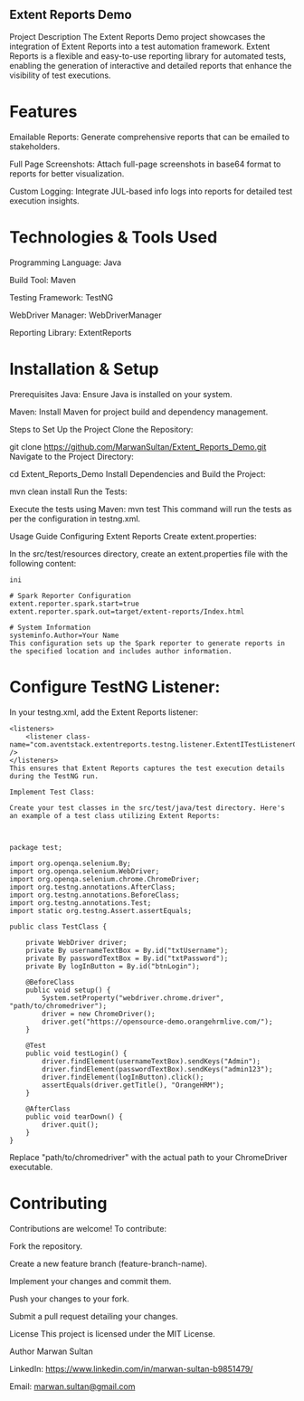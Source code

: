 ## Extent Reports Demo
Project Description
The Extent Reports Demo project showcases the integration of Extent Reports into a test automation framework. Extent Reports is a flexible and easy-to-use reporting library for automated tests, enabling the generation of interactive and detailed reports that enhance the visibility of test executions.

# Features
Emailable Reports: Generate comprehensive reports that can be emailed to stakeholders.

Full Page Screenshots: Attach full-page screenshots in base64 format to reports for better visualization.

Custom Logging: Integrate JUL-based info logs into reports for detailed test execution insights.

# Technologies & Tools Used
Programming Language: Java

Build Tool: Maven

Testing Framework: TestNG

WebDriver Manager: WebDriverManager

Reporting Library: ExtentReports

# Installation & Setup
Prerequisites
Java: Ensure Java is installed on your system.

Maven: Install Maven for project build and dependency management.

Steps to Set Up the Project
Clone the Repository:

git clone https://github.com/MarwanSultan/Extent_Reports_Demo.git
Navigate to the Project Directory:




cd Extent_Reports_Demo
Install Dependencies and Build the Project:




mvn clean install
Run the Tests:

Execute the tests using Maven:
    mvn test
    This command will run the tests as per the configuration in testng.xml.

Usage Guide
    Configuring Extent Reports
    Create extent.properties:

In the src/test/resources directory, create an extent.properties file with the following content:

    ini
    
    # Spark Reporter Configuration
    extent.reporter.spark.start=true
    extent.reporter.spark.out=target/extent-reports/Index.html
    
    # System Information
    systeminfo.Author=Your Name
    This configuration sets up the Spark reporter to generate reports in the specified location and includes author information.

# Configure TestNG Listener:

In your testng.xml, add the Extent Reports listener:

    <listeners>
        <listener class-name="com.aventstack.extentreports.testng.listener.ExtentITestListenerClassAdapter" />
    </listeners>
    This ensures that Extent Reports captures the test execution details during the TestNG run.
    
    Implement Test Class:
    
    Create your test classes in the src/test/java/test directory. Here's an example of a test class utilizing Extent Reports:



    package test;
    
    import org.openqa.selenium.By;
    import org.openqa.selenium.WebDriver;
    import org.openqa.selenium.chrome.ChromeDriver;
    import org.testng.annotations.AfterClass;
    import org.testng.annotations.BeforeClass;
    import org.testng.annotations.Test;
    import static org.testng.Assert.assertEquals;
    
    public class TestClass {
    
        private WebDriver driver;
        private By usernameTextBox = By.id("txtUsername");
        private By passwordTextBox = By.id("txtPassword");
        private By logInButton = By.id("btnLogin");
    
        @BeforeClass
        public void setup() {
            System.setProperty("webdriver.chrome.driver", "path/to/chromedriver");
            driver = new ChromeDriver();
            driver.get("https://opensource-demo.orangehrmlive.com/");
        }
    
        @Test
        public void testLogin() {
            driver.findElement(usernameTextBox).sendKeys("Admin");
            driver.findElement(passwordTextBox).sendKeys("admin123");
            driver.findElement(logInButton).click();
            assertEquals(driver.getTitle(), "OrangeHRM");
        }
    
        @AfterClass
        public void tearDown() {
            driver.quit();
        }
    }
Replace "path/to/chromedriver" with the actual path to your ChromeDriver executable.

# Contributing
Contributions are welcome! To contribute:

Fork the repository.

Create a new feature branch (feature-branch-name).

Implement your changes and commit them.

Push your changes to your fork.

Submit a pull request detailing your changes.

License
This project is licensed under the MIT License.

Author
Marwan Sultan

LinkedIn: https://www.linkedin.com/in/marwan-sultan-b9851479/

Email: marwan.sultan@gmail.com

